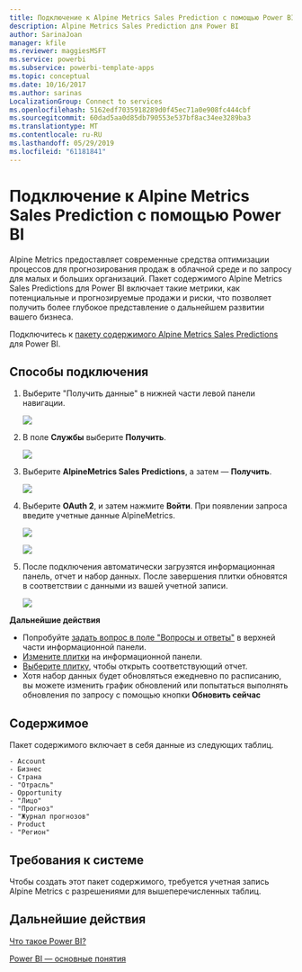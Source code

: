 ```yaml
---
title: Подключение к Alpine Metrics Sales Prediction с помощью Power BI
description: Alpine Metrics Sales Prediction для Power BI
author: SarinaJoan
manager: kfile
ms.reviewer: maggiesMSFT
ms.service: powerbi
ms.subservice: powerbi-template-apps
ms.topic: conceptual
ms.date: 10/16/2017
ms.author: sarinas
LocalizationGroup: Connect to services
ms.openlocfilehash: 5162edf7035918289d0f45ec71a0e908fc444cbf
ms.sourcegitcommit: 60dad5aa0d85db790553e537bf8ac34ee3289ba3
ms.translationtype: MT
ms.contentlocale: ru-RU
ms.lasthandoff: 05/29/2019
ms.locfileid: "61181841"
---
```

# <a name="connect-to-alpine-metrics-sales-predictions-with-power-bi"></a>Подключение к Alpine Metrics Sales Prediction с помощью Power BI
Alpine Metrics предоставляет современные средства оптимизации процессов для прогнозирования продаж в облачной среде и по запросу для малых и больших организаций. Пакет содержимого Alpine Metrics Sales Predictions для Power BI включает такие метрики, как потенциальные и прогнозируемые продажи и риски, что позволяет получить более глубокое представление о дальнейшем развитии вашего бизнеса. 

Подключитесь к [пакету содержимого Alpine Metrics Sales Predictions](https://app.powerbi.com/getdata/services/alpine-metrics) для Power BI.

## <a name="how-to-connect"></a>Способы подключения
1. Выберите "Получить данные" в нижней части левой панели навигации.  
   
    ![](media/service-connect-to-alpine-metrics/getdata.png)
2. В поле **Службы** выберите **Получить**.  
   
    ![](media/service-connect-to-alpine-metrics/services.png)
3. Выберите **AlpineMetrics Sales Predictions**, а затем — **Получить**.  
   
    ![](media/service-connect-to-alpine-metrics/alpine.png)
4. Выберите **OAuth 2**, и затем нажмите **Войти**. При появлении запроса введите учетные данные AlpineMetrics.
   
    ![](media/service-connect-to-alpine-metrics/creds.png)
   
    ![](media/service-connect-to-alpine-metrics/creds2.png)
5. После подключения автоматически загрузятся информационная панель, отчет и набор данных. После завершения плитки обновятся в соответствии с данными из вашей учетной записи.
   
    ![](media/service-connect-to-alpine-metrics/dashboard.png)

**Дальнейшие действия**

* Попробуйте [задать вопрос в поле "Вопросы и ответы"](consumer/end-user-q-and-a.md) в верхней части информационной панели.
* [Измените плитки](service-dashboard-edit-tile.md) на информационной панели.
* [Выберите плитку](consumer/end-user-tiles.md), чтобы открыть соответствующий отчет.
* Хотя набор данных будет обновляться ежедневно по расписанию, вы можете изменить график обновлений или попытаться выполнять обновления по запросу с помощью кнопки **Обновить сейчас**

## <a name="whats-included"></a>Содержимое
Пакет содержимого включает в себя данные из следующих таблиц.  

    - Account    
    - Бизнес    
    - Страна    
    - "Отрасль"    
    - Opportunity  
    - "Лицо"  
    - "Прогноз"    
    - "Журнал прогнозов"    
    - Product  
    - "Регион"    

## <a name="system-requirements"></a>Требования к системе
Чтобы создать этот пакет содержимого, требуется учетная запись Alpine Metrics с разрешениями для вышеперечисленных таблиц.

## <a name="next-steps"></a>Дальнейшие действия
[Что такое Power BI?](power-bi-overview.md)

[Power BI — основные понятия](consumer/end-user-basic-concepts.md)

